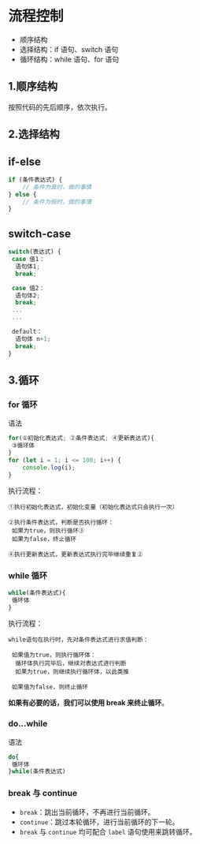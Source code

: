 <!-- ---
prev:       '/Javascript/03-运算符.md',
next:  '/Javascript/05-数组.md',
--- -->
# 流程控制

- 顺序结构
- 选择结构：if 语句、switch 语句
- 循环结构：while 语句、for 语句

## 1.顺序结构

按照代码的先后顺序，依次执行。<br />

## 2.选择结构

## if-else

```javascript
if (条件表达式) {
    // 条件为真时，做的事情
} else {
    // 条件为假时，做的事情
}
```

## switch-case

```javascript
switch(表达式) {
 case 值1：
  语句体1;
  break;

 case 值2：
  语句体2;
  break;
 ...
 ...

 default：
  语句体 n+1;
  break;
}
```

## 3.循环

### for 循环

语法

```javascript
for(①初始化表达式; ②条件表达式; ④更新表达式){
 ③循环体
}
for (let i = 1; i <= 100; i++) {
    console.log(i);
}
```

执行流程：

```
①执行初始化表达式，初始化变量（初始化表达式只会执行一次）

②执行条件表达式，判断是否执行循环：
 如果为true，则执行循环③
 如果为false，终止循环

④执行更新表达式，更新表达式执行完毕继续重复②
```

### while 循环

```javascript
while(条件表达式){
 循环体
}
```

执行流程：

```
while语句在执行时，先对条件表达式进行求值判断：

 如果值为true，则执行循环体：
  循环体执行完毕后，继续对表达式进行判断
  如果为true，则继续执行循环体，以此类推

 如果值为false，则终止循环
```

**如果有必要的话，我们可以使用 break 来终止循环**。

### do...while

语法

```javascript
do{
 循环体
}while(条件表达式)

```

### break 与 continue

- `break`：跳出当前循环，不再进行当前循环。
- `continue`：跳过本轮循环，进行当前循环的下一轮。
- `break` 与 `continue` 均可配合 `label` 语句使用来跳转循环。
